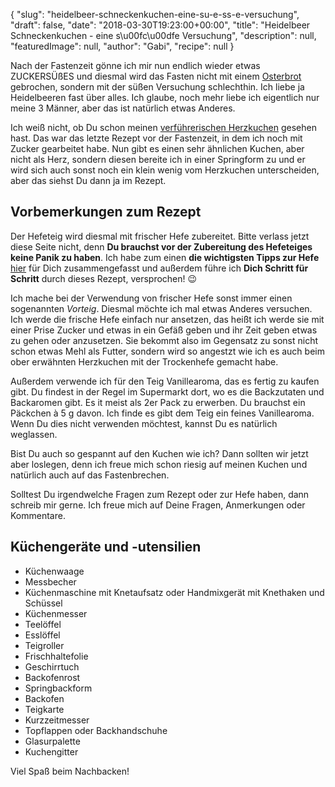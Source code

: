 {
    "slug": "heidelbeer-schneckenkuchen-eine-su-e-ss-e-versuchung",
    "draft": false,
    "date": "2018-03-30T19:23:00+00:00",
    "title": "Heidelbeer Schneckenkuchen - eine s\u00fc\u00dfe Versuchung",
    "description": null,
    "featuredImage": null,
    "author": "Gabi",
    "recipe": null
}

Nach der Fastenzeit gönne ich mir nun endlich wieder etwas ZUCKERSÜßES und diesmal wird das Fasten nicht mit einem [Osterbrot](https://kochfokus.de/artikel/suesses-no-knead-osterbrot/ "Osterbrot") gebrochen, sondern mit der süßen Versuchung schlechthin. Ich liebe ja Heidelbeeren fast über alles. Ich glaube, noch mehr liebe ich eigentlich nur meine 3 Männer, aber das ist natürlich etwas Anderes.

Ich weiß nicht, ob Du schon meinen [verführerischen Herzkuchen](https://kochfokus.de/artikel/verfuehrerischer-herzschneckenkuchen/ "verführerischen Herzkuchen") gesehen hast. Das war das letzte Rezept vor der Fastenzeit, in dem ich noch mit Zucker gearbeitet habe. Nun gibt es einen sehr ähnlichen Kuchen, aber nicht als Herz, sondern diesen bereite ich in einer Springform zu und er wird sich auch sonst noch ein klein wenig vom Herzkuchen unterscheiden, aber das siehst Du dann ja im Rezept.

## Vorbemerkungen zum Rezept

Der Hefeteig wird diesmal mit frischer Hefe zubereitet. Bitte verlass jetzt diese Seite nicht, denn **Du brauchst vor der Zubereitung des Hefeteiges keine Panik zu haben**. Ich habe zum einen **die wichtigsten Tipps zur Hefe** [hier](https://kochfokus.de/artikel/hefe/ "hier") für Dich zusammengefasst und außerdem führe ich **Dich Schritt für Schritt** durch dieses Rezept, versprochen! 😉

Ich mache bei der Verwendung von frischer Hefe sonst immer einen sogenannten *Vorteig*. Diesmal möchte ich mal etwas Anderes versuchen. Ich werde  die frische Hefe einfach nur ansetzen, das heißt ich werde sie mit einer Prise Zucker und etwas in ein Gefäß geben und ihr Zeit geben etwas zu gehen oder anzusetzen. Sie bekommt also im Gegensatz zu sonst nicht schon etwas Mehl als Futter, sondern wird so angestzt wie ich es auch beim ober erwähnten Herzkuchen mit der Trockenhefe gemacht habe.

Außerdem  verwende ich für den Teig Vanillearoma, das es fertig zu kaufen gibt. Du findest in der Regel im Supermarkt dort, wo es die Backzutaten und Backaromen gibt. Es it meist als 2er Pack zu erwerben. Du brauchst ein Päckchen à 5 g davon. Ich finde es gibt dem Teig ein feines Vanillearoma. Wenn Du dies nicht verwenden möchtest, kannst Du es natürlich weglassen.

Bist Du auch so gespannt auf den Kuchen wie ich? Dann sollten wir jetzt aber loslegen, denn ich freue mich schon riesig auf meinen Kuchen und natürlich auch auf das Fastenbrechen.

Solltest Du irgendwelche Fragen zum Rezept oder zur Hefe haben, dann schreib mir gerne. Ich freue mich auf Deine Fragen, Anmerkungen oder Kommentare.

## Küchengeräte und -utensilien
- Küchenwaage
- Messbecher
- Küchenmaschine mit Knetaufsatz oder Handmixgerät mit Knethaken und Schüssel
- Küchenmesser
- Teelöffel
- Esslöffel
- Teigroller
- Frischhaltefolie
- Geschirrtuch
- Backofenrost
- Springbackform
- Backofen
- Teigkarte
- Kurzzeitmesser
- Topflappen oder Backhandschuhe
- Glasurpalette
- Kuchengitter

Viel Spaß beim Nachbacken!